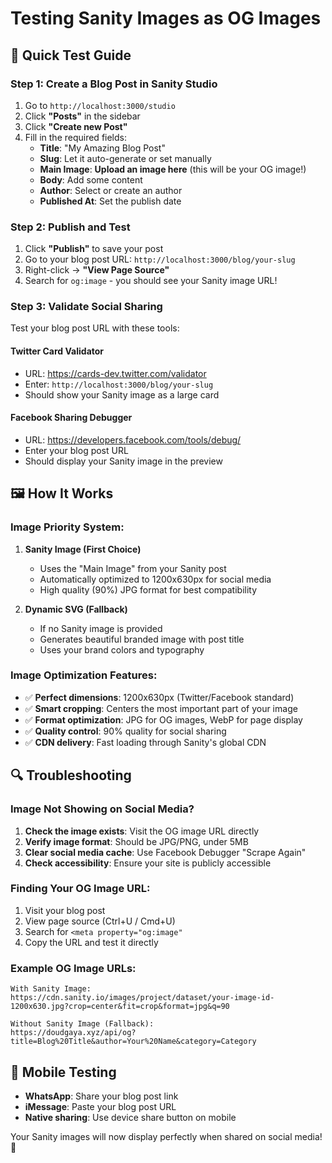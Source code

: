 # Testing Sanity Images as OG Images

## 🎯 Quick Test Guide

### Step 1: Create a Blog Post in Sanity Studio
1. Go to `http://localhost:3000/studio`
2. Click **"Posts"** in the sidebar
3. Click **"Create new Post"**
4. Fill in the required fields:
   - **Title**: "My Amazing Blog Post"
   - **Slug**: Let it auto-generate or set manually
   - **Main Image**: **Upload an image here** (this will be your OG image!)
   - **Body**: Add some content
   - **Author**: Select or create an author
   - **Published At**: Set the publish date

### Step 2: Publish and Test
1. Click **"Publish"** to save your post
2. Go to your blog post URL: `http://localhost:3000/blog/your-slug`
3. Right-click → **"View Page Source"**
4. Search for `og:image` - you should see your Sanity image URL!

### Step 3: Validate Social Sharing
Test your blog post URL with these tools:

#### Twitter Card Validator
- URL: https://cards-dev.twitter.com/validator
- Enter: `http://localhost:3000/blog/your-slug`
- Should show your Sanity image as a large card

#### Facebook Sharing Debugger  
- URL: https://developers.facebook.com/tools/debug/
- Enter your blog post URL
- Should display your Sanity image in the preview

## 🖼️ How It Works

### Image Priority System:
1. **Sanity Image (First Choice)**
   - Uses the "Main Image" from your Sanity post
   - Automatically optimized to 1200x630px for social media
   - High quality (90%) JPG format for best compatibility

2. **Dynamic SVG (Fallback)**
   - If no Sanity image is provided
   - Generates beautiful branded image with post title
   - Uses your brand colors and typography

### Image Optimization Features:
- ✅ **Perfect dimensions**: 1200x630px (Twitter/Facebook standard)
- ✅ **Smart cropping**: Centers the most important part of your image
- ✅ **Format optimization**: JPG for OG images, WebP for page display
- ✅ **Quality control**: 90% quality for social sharing
- ✅ **CDN delivery**: Fast loading through Sanity's global CDN

## 🔍 Troubleshooting

### Image Not Showing on Social Media?
1. **Check the image exists**: Visit the OG image URL directly
2. **Verify image format**: Should be JPG/PNG, under 5MB
3. **Clear social media cache**: Use Facebook Debugger "Scrape Again"
4. **Check accessibility**: Ensure your site is publicly accessible

### Finding Your OG Image URL:
1. Visit your blog post
2. View page source (Ctrl+U / Cmd+U)
3. Search for `<meta property="og:image"`
4. Copy the URL and test it directly

### Example OG Image URLs:
```
With Sanity Image:
https://cdn.sanity.io/images/project/dataset/your-image-id-1200x630.jpg?crop=center&fit=crop&format=jpg&q=90

Without Sanity Image (Fallback):
https://doudgaya.xyz/api/og?title=Blog%20Title&author=Your%20Name&category=Category
```

## 📱 Mobile Testing
- **WhatsApp**: Share your blog post link
- **iMessage**: Paste your blog post URL
- **Native sharing**: Use device share button on mobile

Your Sanity images will now display perfectly when shared on social media! 🎉
